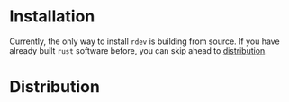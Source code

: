 # Installation
Currently, the only way to install `rdev` is building from source. If you have already built `rust` software before, you can skip ahead to [distribution](#distribution).

# Distribution
